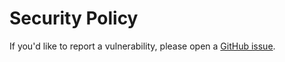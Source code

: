 # Security Policy

If you'd like to report a vulnerability, please open a [GitHub issue](https://github.com/workleap/wl-componentmodel-dataannotations/issues).
